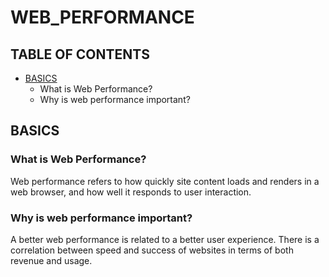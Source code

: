 # WEB_PERFORMANCE

## TABLE OF CONTENTS

- [BASICS](#basics)
  - What is Web Performance?
  - Why is web performance important?

<a name="basics"/>

## BASICS

### What is Web Performance?

Web performance refers to how quickly site content loads and renders in a web browser, and how well it responds to user interaction.

### Why is web performance important?

A better web performance is related to a better user experience. There is a correlation between speed and success of websites in terms of both revenue and usage.
